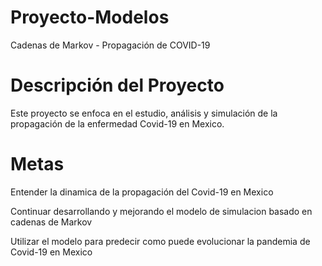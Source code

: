 # Proyecto-Modelos
Cadenas de Markov - Propagación de COVID-19
# Descripción del Proyecto
Este proyecto se enfoca en el estudio, análisis y simulación de la propagación de la enfermedad Covid-19 en Mexico.
# Metas
  Entender la dinamica de la propagación del Covid-19 en Mexico
  
  Continuar desarrollando y mejorando el modelo de simulacion basado en cadenas de Markov
  
  Utilizar el modelo para predecir como puede evolucionar la pandemia de Covid-19 en Mexico
